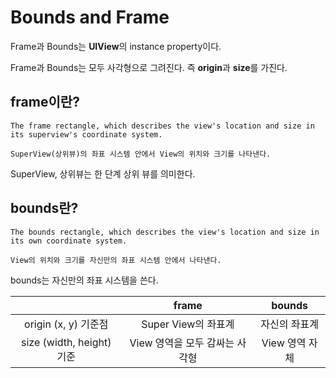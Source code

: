 # Bounds and Frame

Frame과 Bounds는 **UIView**의 instance property이다.

Frame과 Bounds는 모두 사각형으로 그려진다. 즉 **origin**과 **size**를 가진다.

## frame이란?

```
The frame rectangle, which describes the view's location and size in its superview's coordinate system.

SuperView(상위뷰)의 좌표 시스템 안에서 View의 위치와 크기를 나타낸다.
```

SuperView, 상위뷰는 한 단계 상위 뷰를 의미한다.

## bounds란?

```
The bounds rectangle, which describes the view's location and size in its own coordinate system.

View의 위치와 크기를 자신만의 좌표 시스템 안에서 나타낸다.
```

bounds는 자신만의 좌표 시스템을 쓴다.


|                           |             frame              |     bounds     |
| :-----------------------: | :----------------------------: | :------------: |
|   origin (x, y) 기준점    |      Super View의 좌표계       | 자신의 좌표계  |
| size (width, height) 기준 | View 영역을 모두 감싸는 사각형 | View 영역 자체 |
